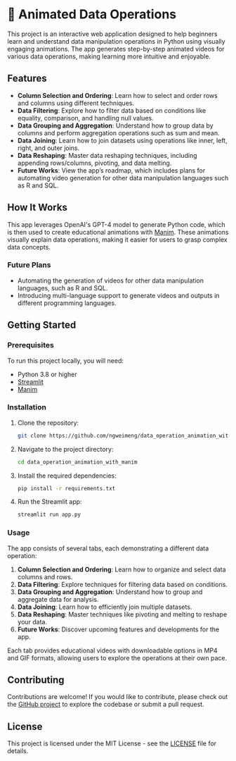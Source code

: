 # 🎥 Animated Data Operations

This project is an interactive web application designed to help beginners learn and understand data manipulation operations in Python using visually engaging animations. The app generates step-by-step animated videos for various data operations, making learning more intuitive and enjoyable.

## Features

- **Column Selection and Ordering**: Learn how to select and order rows and columns using different techniques.
- **Data Filtering**: Explore how to filter data based on conditions like equality, comparison, and handling null values.
- **Data Grouping and Aggregation**: Understand how to group data by columns and perform aggregation operations such as sum and mean.
- **Data Joining**: Learn how to join datasets using operations like inner, left, right, and outer joins.
- **Data Reshaping**: Master data reshaping techniques, including appending rows/columns, pivoting, and data melting.
- **Future Works**: View the app’s roadmap, which includes plans for automating video generation for other data manipulation languages such as R and SQL.

## How It Works

This app leverages OpenAI's GPT-4 model to generate Python code, which is then used to create educational animations with [Manim](https://www.manim.community/). These animations visually explain data operations, making it easier for users to grasp complex data concepts.

### Future Plans

- Automating the generation of videos for other data manipulation languages, such as R and SQL.
- Introducing multi-language support to generate videos and outputs in different programming languages.

## Getting Started

### Prerequisites

To run this project locally, you will need:

- Python 3.8 or higher
- [Streamlit](https://streamlit.io/)
- [Manim](https://www.manim.community/)

### Installation

1. Clone the repository:

    ```bash
    git clone https://github.com/ngweimeng/data_operation_animation_with_manim
    ```

2. Navigate to the project directory:

    ```bash
    cd data_operation_animation_with_manim
    ```

3. Install the required dependencies:

    ```bash
    pip install -r requirements.txt
    ```

4. Run the Streamlit app:

    ```bash
    streamlit run app.py
    ```

### Usage

The app consists of several tabs, each demonstrating a different data operation:

1. **Column Selection and Ordering**: Learn how to organize and select data columns and rows.
2. **Data Filtering**: Explore techniques for filtering data based on conditions.
3. **Data Grouping and Aggregation**: Understand how to group and aggregate data for analysis.
4. **Data Joining**: Learn how to efficiently join multiple datasets.
5. **Data Reshaping**: Master techniques like pivoting and melting to reshape your data.
6. **Future Works**: Discover upcoming features and developments for the app.

Each tab provides educational videos with downloadable options in MP4 and GIF formats, allowing users to explore the operations at their own pace.

## Contributing

Contributions are welcome! If you would like to contribute, please check out the [GitHub project](https://github.com/ngweimeng/data_operation_animation_with_manim) to explore the codebase or submit a pull request.

## License

This project is licensed under the MIT License - see the [LICENSE](LICENSE) file for details.

